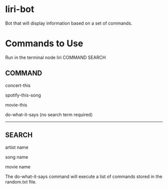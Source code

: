 # liri-bot
Bot that will display information based on a set of commands.

# Commands to Use
Run in the terminal
node liri COMMAND SEARCH
  ## COMMAND
  
  concert-this
  
  spotify-this-song
  
  movie-this
  
  do-what-it-says (no search term required)
  
-------------
  ## SEARCH
  
  artist name
  
  song name
  
  movie name
  
  
The do-what-it-says command will execute a list of commands stored in the random.txt file.
  
  
